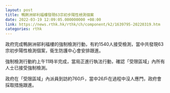 ```yaml
---
layout: post
title: 鴨脷洲邨利福樓發現63宗初步陽性檢測個案
date: 2022-03-19 12:09:05.000000000 +08:00
link: https://news.rthk.hk/rthk/ch/component/k2/1639795-20220319.htm
categories: rthk
---
```


政府完成鴨脷洲邨利福樓的強制檢測行動，有約1540人接受檢測，當中共發現63宗初步陽性檢測個案，衞生防護中心會安排跟進。

強制檢測行動約上午11時半完成，當局正進行執法行動，確認「受限區域」內所有人士已接受強制檢測。

政府在「受限區域」內派員到訪約760戶，當中26戶在過程中沒人應門，政府會採取措施跟進。

